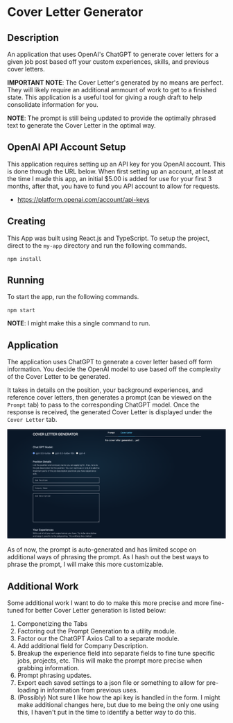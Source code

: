 # Cover Letter Generator

## Description
An application that uses OpenAI's ChatGPT to generate cover letters for a given job post based off your custom experiences, skills, and previous cover letters.

**IMPORTANT NOTE**: The Cover Letter's generated by no means are perfect. They will likely require an additional ammount of work to get to a finished state. This application is a useful tool for giving a rough draft to help consolidate information for you.

**NOTE**: The prompt is still being updated to provide the optimally phrased text to generate the Cover Letter in the optimal way.

## OpenAI API Account Setup
This application requires setting up an API key for you OpenAI account. This is done through the URL below. When first setting up an account, at least at the time I made this app, an initial $5.00 is added for use for your first 3 months, after that, you have to fund you API account to allow for requests.

* https://platform.openai.com/account/api-keys

## Creating
This App was built using React.js and TypeScript. To setup the project, direct to the `my-app` directory and run the following commands.

```
npm install
```

## Running
To start the app, run the following commands.

```
npm start
```

**NOTE**: I might make this a single command to run.

## Application
The application uses ChatGPT to generate a cover letter based off form information. You decide the OpenAI model to use based off the complexity of the Cover Letter to be generated.

It takes in details on the position, your background experiences, and reference cover letters, then generates a prompt (can be viewed on the `Prompt` tab) to pass to the corresponding ChatGPT model. Once the response is received, the generated Cover Letter is displayed under the `Cover Letter` tab.

<img src="documentation/app_view.png" alt="Application View"></img>

As of now, the prompt is auto-generated and has limited scope on additional ways of phrasing the prompt. As I hash out the best ways to phrase the prompt, I will make this more customizable.

## Additional Work
Some additional work I want to do to make this more precise and more fine-tuned for better Cover Letter generation is listed below:

1. Componetizing the Tabs
2. Factoring out the Prompt Generation to a utility module.
3. Factor our the ChatGPT Axios Call to a separate module.
4. Add additional field for Company Description.
5. Breakup the experience field into separate fields to fine tune specific jobs, projects, etc. This will make the prompt more precise when grabbing information.
6. Prompt phrasing updates.
7. Export each saved settings to a json file or something to allow for pre-loading in information from previous uses.
8. (Possibly) Not sure I like how the api key is handled in the form. I might make additional changes here, but due to me being the only one using this, I haven't put in the time to identify a better way to do this.
